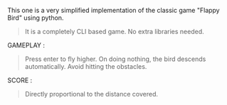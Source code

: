 This one is a very simplified implementation of the classic game "Flappy Bird" using
python.
> It is a completely CLI based game.
> No extra libraries needed.

GAMEPLAY :
> Press enter to fly higher.
> On doing nothing, the bird descends automatically.
> Avoid hitting the obstacles.

SCORE :
> Directly proportional to the distance covered.
